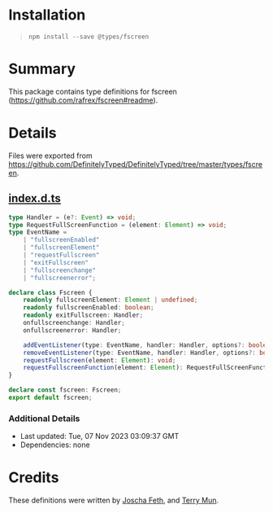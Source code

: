 # Installation
> `npm install --save @types/fscreen`

# Summary
This package contains type definitions for fscreen (https://github.com/rafrex/fscreen#readme).

# Details
Files were exported from https://github.com/DefinitelyTyped/DefinitelyTyped/tree/master/types/fscreen.
## [index.d.ts](https://github.com/DefinitelyTyped/DefinitelyTyped/tree/master/types/fscreen/index.d.ts)
````ts
type Handler = (e?: Event) => void;
type RequestFullScreenFunction = (element: Element) => void;
type EventName =
    | "fullscreenEnabled"
    | "fullscreenElement"
    | "requestFullscreen"
    | "exitFullscreen"
    | "fullscreenchange"
    | "fullscreenerror";

declare class Fscreen {
    readonly fullscreenElement: Element | undefined;
    readonly fullscreenEnabled: boolean;
    readonly exitFullscreen: Handler;
    onfullscreenchange: Handler;
    onfullscreenerror: Handler;

    addEventListener(type: EventName, handler: Handler, options?: boolean | AddEventListenerOptions): void;
    removeEventListener(type: EventName, handler: Handler, options?: boolean | AddEventListenerOptions): void;
    requestFullscreen(element: Element): void;
    requestFullscreenFunction(element: Element): RequestFullScreenFunction;
}

declare const fscreen: Fscreen;
export default fscreen;

````

### Additional Details
 * Last updated: Tue, 07 Nov 2023 03:09:37 GMT
 * Dependencies: none

# Credits
These definitions were written by [Joscha Feth](https://github.com/joscha), and [Terry Mun](https://github.com/terrymun).
